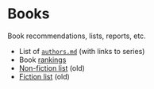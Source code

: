 # Books

Book recommendations, lists, reports, etc.

- List of [`authors.md`](./authors.md) (with links to series)
- Book [rankings](./rankings.md)
- [Non-fiction list](./non-fiction/old-list.md) (old)
- [Fiction list](./fiction/old-list.md) (old)
